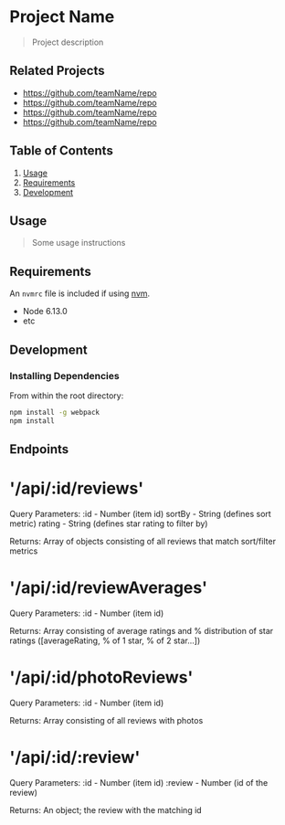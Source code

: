 # Project Name

> Project description

## Related Projects

  - https://github.com/teamName/repo
  - https://github.com/teamName/repo
  - https://github.com/teamName/repo
  - https://github.com/teamName/repo

## Table of Contents

1. [Usage](#Usage)
1. [Requirements](#requirements)
1. [Development](#development)

## Usage

> Some usage instructions

## Requirements

An `nvmrc` file is included if using [nvm](https://github.com/creationix/nvm).

- Node 6.13.0
- etc

## Development

### Installing Dependencies

From within the root directory:

```sh
npm install -g webpack
npm install
```

## Endpoints

# '/api/:id/reviews'

Query Parameters:
:id - Number (item id)
sortBy - String (defines sort metric)
rating - String (defines star rating to filter by)

Returns:
Array of objects consisting of all reviews that match sort/filter metrics

# '/api/:id/reviewAverages'

Query Parameters:
:id - Number (item id)

Returns:
Array consisting of average ratings and % distribution of star ratings ([averageRating, % of 1 star, % of 2 star...])

# '/api/:id/photoReviews'

Query Parameters:
:id - Number (item id)

Returns:
Array consisting of all reviews with photos

# '/api/:id/:review'

Query Parameters:
:id - Number (item id)
:review - Number (id of the review)

Returns:
An object; the review with the matching id